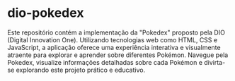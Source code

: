 # dio-pokedex
 Este repositório contém a implementação da "Pokedex" proposto pela DIO (Digital Innovation One). Utilizando tecnologias web como HTML, CSS e JavaScript, a aplicação oferece uma experiência interativa e visualmente atraente para explorar e aprender sobre diferentes Pokémon. Navegue pela Pokedex, visualize informações detalhadas sobre cada Pokémon e divirta-se explorando este projeto prático e educativo.
